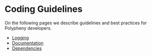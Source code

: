 # Coding Guidelines

On the following pages we describe guidelines and best practices for Polypheny developers. 

* [Logging](Logging.md)
* [Documentation](Documentation.md)
* [Dependencies](Dependencies.md)
